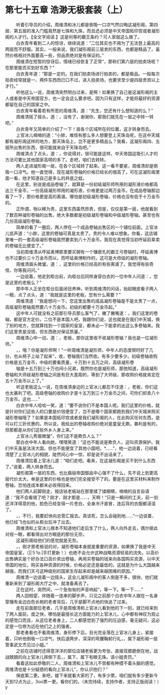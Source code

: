 <h1>第七十五章 浩渺无极套装（上）</h1>
<div id="content">&nbsp&nbsp&nbsp&nbsp&nbsp&nbsp&nbsp&nbsp
 听着引导员的介绍，周维清和冰儿都是倒吸一口凉气然曰晦这凝形阁，第四层、第五层的准入门槛竟然是七珠和九珠，而且还必须是中天帝国拓印宫或者凝形阁的人才行。【全文字阅读.】这是何等的霸王条约？可人家就这么做了。
 <br/>&nbsp&nbsp&nbsp&nbsp&nbsp&nbsp&nbsp&nbsp
 白衣青年看到二人的惊讶，继续说道：“二位其实也不用为了无法登上最高的两层而不舒服。其实，一般来说，我们凝形阁前三层卖的东西，也都是精品了。虽然价格相对外面要高一些，但品质绝对是有保证的。”
 <br/>&nbsp&nbsp&nbsp&nbsp&nbsp&nbsp&nbsp&nbsp
 周维清在短暂的惊讶后，情绪已经恢复了正常“，那称们第六层的拍卖场呢？在那里能否买到好东西？”
 <br/>&nbsp&nbsp&nbsp&nbsp&nbsp&nbsp&nbsp&nbsp
 白衣青年道：“那是一定的。在我们拍卖场进行拍卖的，都是极品。一般每次拍卖经常就是一、两件东西而已口不过，进入拍卖场，也要求至少是四层贵宾以上才行。”
 <br/>&nbsp&nbsp&nbsp&nbsp&nbsp&nbsp&nbsp&nbsp
 听他这么一说，周维清突然明白过来，是啊！如果换了自己是这凝形阁的主人或者是中天帝国官方，也一定会这么要求吧。因为只有这样，才能将最好的资源都留在自己的国家之中。
 <br/>&nbsp&nbsp&nbsp&nbsp&nbsp&nbsp&nbsp&nbsp
 白衣青年看着若有所思的周维清，道：“先生，您还有什么想知道的么？”
 <br/>&nbsp&nbsp&nbsp&nbsp&nbsp&nbsp&nbsp&nbsp
 周维清摇了摇头，道：，没有了，谢谢你，那我们就先在一层之中转一转吧。”
 <br/>&nbsp&nbsp&nbsp&nbsp&nbsp&nbsp&nbsp&nbsp
 白衣青年又简单的介绍了一下！层各个区域所在的位置，这才转身而去。
 <br/>&nbsp&nbsp&nbsp&nbsp&nbsp&nbsp&nbsp&nbsp
 上官冰儿喃喃的道：“小胖，难怪有那么多人想要登上天珠岛呢，在这中天城都有凝形阁这样的地方，那天珠岛上，岂不是更多精品么？我看，这凝形阁四、五层所出售的东西，很可能就来自于天珠岛吧。”
 <br/>&nbsp&nbsp&nbsp&nbsp&nbsp&nbsp&nbsp&nbsp
 周维清点了点头，道：，你说得对，很可能是这样。中天帝国这吸引人才的方法可要比其他国家高明的多了。走吧，咱们去转转。
 <br/>&nbsp&nbsp&nbsp&nbsp&nbsp&nbsp&nbsp&nbsp
 两人走进凝形阁一层，在各个区域转了起来。这一看不要紧，周维清却是倒吸一口凉气。他一直觉得，现在凝形卷轴的价格已经长的很高了，可在这凝形阁里面一看，他才知道自己是多么的井底之蛙。
 <br/>&nbsp&nbsp&nbsp&nbsp&nbsp&nbsp&nbsp&nbsp
 在这里，别说是成品卷轴了，就算是一份初级凝形师所用的凝形液价格都高达三千金币，一份高级凝形师用的凝形液，价格更是过两万金币。在成品卷轴那边看了一下，那价格更是高的离谱。哪怕是初级凝形卷轴，价格也没有低于十万金币的。
 <br/>&nbsp&nbsp&nbsp&nbsp&nbsp&nbsp&nbsp&nbsp
 正所谓，物以稀为责，这里东西虽然昂贵，但是，仅仅是第一层，他就看到了数百种凝形卷轴的出售。绝大多数都是初级凝形卷轴和中级凝形卷轴。甚至也有几份高级凝形卷轴。
 <br/>&nbsp&nbsp&nbsp&nbsp&nbsp&nbsp&nbsp&nbsp
 简单的看了一圈后，两人停在一个成品卷轴出售区的一个铺位前面，上官冰儿低声道：“小胖，这里的卷轴可真是太贵了。贵的令人难以想象。你看，这店铺里唯一的一套高级凝形卷轴竟然要卖到八十万金币。我现在真觉得当初呼延前辈卖的卷轴无比便宜了。”
 <br/>&nbsp&nbsp&nbsp&nbsp&nbsp&nbsp&nbsp&nbsp
 当初周维清从呼延奥博那里要买拥有一个镶嵌孔的霸王弓卷轴时，呼延奥博也不过要价三十万金币而以，而呼延奥博制作的，这可是大师级的凝形卷轴。
 <br/>&nbsp&nbsp&nbsp&nbsp&nbsp&nbsp&nbsp&nbsp
 周维清眉头微皱，道：，这里的价格已经高的有些离谱了。我觉得有些奇怪，你等我问问。”
 <br/>&nbsp&nbsp&nbsp&nbsp&nbsp&nbsp&nbsp&nbsp
 一边说着，他走到柜台前，向柜台后同样身穿白衣的一位中年人问道：，您是这里的老板么？”
 <br/>&nbsp&nbsp&nbsp&nbsp&nbsp&nbsp&nbsp&nbsp
 那中年人正坐在柜台后面闭目养神，听到周维清的问话，抬起眼皮看子两人一眼，点了点头，道：“我就是这里的老板，您有什么需要？”
 <br/>&nbsp&nbsp&nbsp&nbsp&nbsp&nbsp&nbsp&nbsp
 周维清道：“我是想问一下，您这里出售的成品凝形卷轴是不是太贵了一点，高级凝形卷轴竟然要八十万金币。初级的都要十万金币起。”
 <br/>&nbsp&nbsp&nbsp&nbsp&nbsp&nbsp&nbsp&nbsp
 这中年人可就没有之前那引导员那么客气了，撇了撇嘴道：，我们这里的卷轴，都是官方定价。二位不是本国人吧，我跟你们说，这也就是在我们中天城，换了别的地方，您就算找到一个国家的皇室，都未必一下能拿的出这么多卷轴来。我们这里贵是没错，但东西绝对保证质量。”
 <br/>&nbsp&nbsp&nbsp&nbsp&nbsp&nbsp&nbsp&nbsp
 周维清心中一动，道：，老板，那你这里收不收凝形卷轴？我也是一位凝形师。”
 <br/>&nbsp&nbsp&nbsp&nbsp&nbsp&nbsp&nbsp&nbsp
 ，，哦？你是凝形师啊！”一听周维清是凝形师，中年人的态度顿时好了几分，也从椅子上站了起来“，收，卷轴我们当然收。有多少要多少。初级卷轴收购价格是五万金币，中级的要看质量，十万到十五万之间，高级凝形卷
 <br/>&nbsp&nbsp&nbsp&nbsp&nbsp&nbsp&nbsp&nbsp
 轴是十五万到三十万也间小兄弟，既然你也是凝形师，那弛知道，高级凝形卷轴和大师级凝形卷轴之间是有巨大差距的，等到了大师级，那收购价格就肯定在五十万金币以上了。”
 <br/>&nbsp&nbsp&nbsp&nbsp&nbsp&nbsp&nbsp&nbsp
 听这老板这么一说，在周维清身边的上官冰儿都忍不住道：，老板，你们这也太暴利了吧。高级卷轴的收购价才是十五万到三十万金币之间，可你们却卖八十万金币。这也……”
 <br/>&nbsp&nbsp&nbsp&nbsp&nbsp&nbsp&nbsp&nbsp
 白衣中年人哈哈一笑，道：“要不说你们不是本国人呢。我们这里的价格，就是针对你们这些人的口要是价钱便宜了，岂不是哪个国家都跑到我们中天城来购买凝形卷轴哦了？如果是本国拓印宫或者是我们凝形阁的人，在此购买任何东西，是可以打三折优惠的。所以说，我给出的卷轴收购价绝对是童叟无欺。暴利是有的，但那都是从你们这些外乡人身上来。”
 <br/>&nbsp&nbsp&nbsp&nbsp&nbsp&nbsp&nbsp&nbsp
 上官冰儿秀眉微皱“，你们这不是欺负人么？”
 <br/>&nbsp&nbsp&nbsp&nbsp&nbsp&nbsp&nbsp&nbsp
 那白衣中年人看向她，嘿嘿笑道：“这也不能说是欺负人，这叫资源保护。我们中天虽是法浃大国，但也不能便宜了其他小国吧。*……”，他一边说着，已经看清楚了上官冰儿的相貌，陡然间心中一惊，却是说不出话来了。
 <br/>&nbsp&nbsp&nbsp&nbsp&nbsp&nbsp&nbsp&nbsp
 周维清拉着上官冰儿道：“咱们走吧。看来，在这凝形阁是买不到什么东西了。”说着，两人转身而去。
 <br/>&nbsp&nbsp&nbsp&nbsp&nbsp&nbsp&nbsp&nbsp
 凝形阁第一层的东西，也比翡丽帝国御品中心强不了什么，先不说上到更高层代价太大，单是这里的价格也是他们完全接受不了的。要是在这里买材料来制作卷轴，恐怕连成本都未必收得回来。
 <br/>&nbsp&nbsp&nbsp&nbsp&nbsp&nbsp&nbsp&nbsp
 他们两人前脚刚走，按店铱老板站在那里揉了揉眼睛，喃喃的自言自语道：“我不会看错了吧？刚才、刚才那是……，天啊！”只是一瞬间的工夫，前一刻还洋洋得意的他，脸色已经变得一片苍白，全身冷汗直冒，连后背的衣服都浸湿了。
 <br/>&nbsp&nbsp&nbsp&nbsp&nbsp&nbsp&nbsp&nbsp
 ，，不行，我要赶快向总管汇报去。真该死，怎么会碰到地……”一边说着，他已经飞也似的从柜台后冲了出去。
 <br/>&nbsp&nbsp&nbsp&nbsp&nbsp&nbsp&nbsp&nbsp
 周维清和上官冰儿根本不知道他们走后生了什么，两人向外走去，偶尔彼此对视一眼，都看得出对方眼底的那份无奈。
 <br/>&nbsp&nbsp&nbsp&nbsp&nbsp&nbsp&nbsp&nbsp
 这凝形阁给他们的感觉就是无奈。
 <br/>&nbsp&nbsp&nbsp&nbsp&nbsp&nbsp&nbsp&nbsp
 ，，刚才那老板说的对，凝形卷轴本身就是重要的资源，如果换了我是中天帝国皇室，（||５1o.|手打更新！）也绝不会允许这种战略资源轻易的流失。以高价出售确实是个好办法口高价卖出卷轴，再用买卷轴的钱来向各国购买资源，以中天帝国的地位，购买各种资源的时候，价格必定还是最低的。这就是为什么大国越来越强，而我们天弓这种级别的国家生存起来却是越来越困难的原因。”
 <br/>&nbsp&nbsp&nbsp&nbsp&nbsp&nbsp&nbsp&nbsp
 周维清一边说着一边摇头，这会儿凝形阁中的客人倒是不多，很快，他们就重新来到了凝形阁大厅之中，就准备离去了。
 <br/>&nbsp&nbsp&nbsp&nbsp&nbsp&nbsp&nbsp&nbsp
 正在这时，突然间，一个急匆匆的声音响起“，等一下。等一下……”
 <br/>&nbsp&nbsp&nbsp&nbsp&nbsp&nbsp&nbsp&nbsp
 两人回相望，伴随着一连串的脚步声，只见之前那个白衣中年人跟在一名身穿镶有金边白色长袍的老者背后，几乎是脚不点地的快追了过来。
 <br/>&nbsp&nbsp&nbsp&nbsp&nbsp&nbsp&nbsp&nbsp
 走在前面那位老者，几乎是周维清和上官冰儿看到他的下一刻，就已经来到了两人面前，度之快，哪怕是最擅长这方面能力的上官冰儿，心中都有神叹为观止的感觉口而且，从这位老者身上，二人都感觉到了强烈的压迫感，毫无疑问，这必定是一位修为远在他们之上的强者。
 <br/>&nbsp&nbsp&nbsp&nbsp&nbsp&nbsp&nbsp&nbsp
 那老者看也不看周维清，身形停下后，目光完全落在上官冰儿身上，紧接着，只听他倒吸一口凉气，快后退两步，深深的弯腰鞠躬行礼，，属下凝形阁一层管事武文杰见过小姐。”
 <br/>&nbsp&nbsp&nbsp&nbsp&nbsp&nbsp&nbsp&nbsp
 之前在店铺时还得意洋洋的那位店铺老板更为夸张，直接双膝跪倒在地，战战兢兢的向上官冰儿拜倒下去，，属下、属下有眼无珠。请小姐责罚。”
 <br/>&nbsp&nbsp&nbsp&nbsp&nbsp&nbsp&nbsp&nbsp
 看着这如此恭敬的二人，周维清和上官冰儿不禁都有种摸不着头脑的感觉。周维清也是十分疑惑的看向上官冰儿“，你认识他们？”
 <br/>&nbsp&nbsp&nbsp&nbsp&nbsp&nbsp&nbsp&nbsp
 保底第二更。来吧，接下来就看大家的了，有多少票，咱们就有多少更新今天到12点为止，3oo票一更。看你们的。（未完待续，支持作者，支持正版阅读！）y
 <br/>&nbsp&nbsp&nbsp&nbsp&nbsp&nbsp&nbsp&nbsp
 <br/>&nbsp&nbsp&nbsp&nbsp&nbsp&nbsp&nbsp&nbsp
</div>
